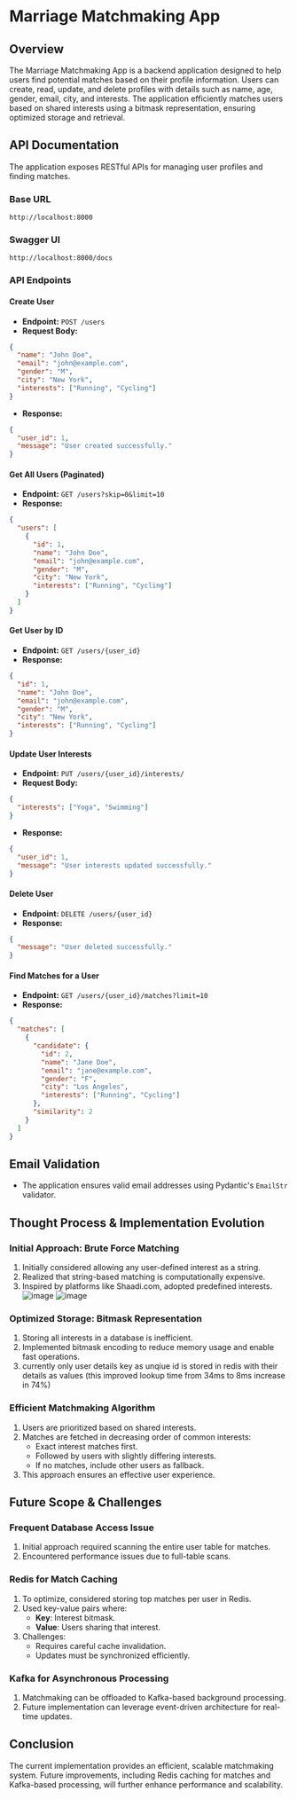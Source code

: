 # Marriage Matchmaking App

## Overview
The Marriage Matchmaking App is a backend application designed to help users find potential matches based on their profile information. Users can create, read, update, and delete profiles with details such as name, age, gender, email, city, and interests. The application efficiently matches users based on shared interests using a bitmask representation, ensuring optimized storage and retrieval.

## API Documentation
The application exposes RESTful APIs for managing user profiles and finding matches.

### Base URL
```
http://localhost:8000
```

### Swagger UI
```
http://localhost:8000/docs
```

### API Endpoints

#### Create User
- **Endpoint:** `POST /users`
- **Request Body:**
```json
{
  "name": "John Doe",
  "email": "john@example.com",
  "gender": "M",
  "city": "New York",
  "interests": ["Running", "Cycling"]
}
```
- **Response:**
```json
{
  "user_id": 1,
  "message": "User created successfully."
}
```

#### Get All Users (Paginated)
- **Endpoint:** `GET /users?skip=0&limit=10`
- **Response:**
```json
{
  "users": [
    {
      "id": 1,
      "name": "John Doe",
      "email": "john@example.com",
      "gender": "M",
      "city": "New York",
      "interests": ["Running", "Cycling"]
    }
  ]
}
```

#### Get User by ID
- **Endpoint:** `GET /users/{user_id}`
- **Response:**
```json
{
  "id": 1,
  "name": "John Doe",
  "email": "john@example.com",
  "gender": "M",
  "city": "New York",
  "interests": ["Running", "Cycling"]
}
```

#### Update User Interests
- **Endpoint:** `PUT /users/{user_id}/interests/`
- **Request Body:**
```json
{
  "interests": ["Yoga", "Swimming"]
}
```
- **Response:**
```json
{
  "user_id": 1,
  "message": "User interests updated successfully."
}
```

#### Delete User
- **Endpoint:** `DELETE /users/{user_id}`
- **Response:**
```json
{
  "message": "User deleted successfully."
}
```

#### Find Matches for a User
- **Endpoint:** `GET /users/{user_id}/matches?limit=10`
- **Response:**
```json
{
  "matches": [
    {
      "candidate": {
        "id": 2,
        "name": "Jane Doe",
        "email": "jane@example.com",
        "gender": "F",
        "city": "Los Angeles",
        "interests": ["Running", "Cycling"]
      },
      "similarity": 2
    }
  ]
}
```

## Email Validation
- The application ensures valid email addresses using Pydantic's `EmailStr` validator.

## Thought Process & Implementation Evolution

### Initial Approach: Brute Force Matching
1. Initially considered allowing any user-defined interest as a string.
2. Realized that string-based matching is computationally expensive.
3. Inspired by platforms like Shaadi.com, adopted predefined interests.
![image](https://github.com/user-attachments/assets/76f81f3b-b555-408e-9838-5b429ef301bf)
![image](https://github.com/user-attachments/assets/c75619ad-e530-4104-8e2b-29cf68ea5b96)



### Optimized Storage: Bitmask Representation
1. Storing all interests in a database is inefficient.
2. Implemented bitmask encoding to reduce memory usage and enable fast operations.
4. currently only user details key as unqiue id is stored in redis with their details as values
(this improved lookup time from 34ms to 8ms increase in 74%)

### Efficient Matchmaking Algorithm
1. Users are prioritized based on shared interests.
2. Matches are fetched in decreasing order of common interests:
   - Exact interest matches first.
   - Followed by users with slightly differing interests.
   - If no matches, include other users as fallback.
3. This approach ensures an effective user experience.

## Future Scope & Challenges

### Frequent Database Access Issue
1. Initial approach required scanning the entire user table for matches.
2. Encountered performance issues due to full-table scans.

### Redis for Match Caching
1. To optimize, considered storing top matches per user in Redis.
2. Used key-value pairs where:
   - **Key**: Interest bitmask.
   - **Value**: Users sharing that interest.
3. Challenges:
   - Requires careful cache invalidation.
   - Updates must be synchronized efficiently.

### Kafka for Asynchronous Processing
1. Matchmaking can be offloaded to Kafka-based background processing.
2. Future implementation can leverage event-driven architecture for real-time updates.

## Conclusion
The current implementation provides an efficient, scalable matchmaking system. Future improvements, including Redis caching for matches and Kafka-based processing, will further enhance performance and scalability.
